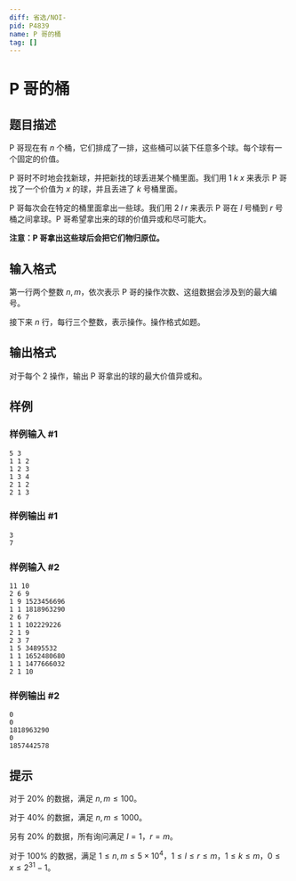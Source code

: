 ```yaml
---
diff: 省选/NOI-
pid: P4839
name: P 哥的桶
tag: []
---
```

# P 哥的桶
## 题目描述

P 哥现在有 $n$ 个桶，它们排成了一排，这些桶可以装下任意多个球。每个球有一个固定的价值。

P 哥时不时地会找新球，并把新找的球丢进某个桶里面。我们用 $1\;k\;x$ 来表示 P 哥找了一个价值为 $x$ 的球，并且丢进了 $k$ 号桶里面。

P 哥每次会在特定的桶里面拿出一些球。我们用 $2\;l\;r$ 来表示 P 哥在 $l$ 号桶到 $r$ 号桶之间拿球。P 哥希望拿出来的球的价值异或和尽可能大。

**注意：P 哥拿出这些球后会把它们物归原位。**
## 输入格式

第一行两个整数 $n, m$，依次表示 P 哥的操作次数、这组数据会涉及到的最大编号。

接下来 $n$ 行，每行三个整数，表示操作。操作格式如题。
## 输出格式

对于每个 2 操作，输出 P 哥拿出的球的最大价值异或和。
## 样例

### 样例输入 #1
```
5 3
1 1 2
1 2 3
1 3 4
2 1 2
2 1 3
```
### 样例输出 #1
```
3
7
```
### 样例输入 #2
```
11 10
2 6 9
1 9 1523456696
1 1 1818963290
2 6 7
1 1 102229226
2 1 9
2 3 7
1 5 34895532
1 1 1652480680
1 1 1477666032
2 1 10
```
### 样例输出 #2
```
0
0
1818963290
0
1857442578

```
## 提示

对于 $20 \%$ 的数据，满足 $n,m\leq 100$。

对于 $40 \%$ 的数据，满足 $n,m\leq 1000$。

另有 $20 \%$ 的数据，所有询问满足 $l=1$，$r=m$。

对于 $100 \%$ 的数据，满足 $1 \le n, m \leq 5 \times 10^4$，$1 \le l\leq r\leq m$，$1 \le k \leq m$，$0 \le x \leq 2^{31}-1$。
